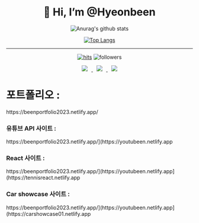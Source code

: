 
<div align=center><h1>👋 Hi, I’m @Hyeonbeen</h1></div>

<div align=center>

![Anurag's github stats](https://github-readme-stats.vercel.app/api?username=hyeonbeen97&show_icons=true&theme=radical) 

[![Top Langs](https://github-readme-stats.vercel.app/api/top-langs/?username=hyeonbeen97&layout=compact&theme=dracula)](https://github.com/metleeha)

<hr>

[![hits](https://hits.seeyoufarm.com/api/count/incr/badge.svg?url=https%3A%2F%2Fgithub.com%2Fohbyul&count_bg=%237A7A7A&title_bg=%23FFADCC&icon=reverbnation.svg&icon_color=%23FF0000&title=hits&edge_flat=false)](https://hits.seeyoufarm.com)
![followers](https://img.shields.io/github/followers/hyeonbeen97?style=social)


<a href="https://webeen.tistory.com/">
    <img 
        src="http://img.shields.io/badge/-Tech%20Blog-655ced?style=flat&logo=github&link=https://webeen.tistory.com/"
        style="height : auto; margin-left : 10px; margin-right : 10px;"/>
</a> <a href="https://instagram.com/hy_bxxn">
    <img 
        src="http://img.shields.io/badge/-Instagram-black?style=flat&logo=Instagram&link=https://instagram.com/hy_bxxn/"
        style="height : auto; margin-left : 10px; margin-right : 10px;"/>
</a> <a href="mailto:esansi@naver.com">
    <img 
        src="https://img.shields.io/badge/Gmail-d14836?style=flat-square&logo=Gmail&logoColor=white&link=mailto:esansi@naver.com"
        style="height : auto; margin-left : 10px; margin-right : 10px;"/>
</a>

</div>
<h1>포트폴리오 :</h1> https://beenportfolio2023.netlify.app/
<h3>유튜브 API 사이트 :</h3> https://beenportfolio2023.netlify.app/](https://youtubeen.netlify.app
<h3>React 사이트 :</h3> https://beenportfolio2023.netlify.app/](https://youtubeen.netlify.app](https://tennisreact.netlify.app
<h3>Car showcase 사이트 :</h3> https://beenportfolio2023.netlify.app/](https://youtubeen.netlify.app](https://carshowcase01.netlify.app

<!--
**hyeonbeen97/hyeonbeen97** is a ✨ _special_ ✨ repository because its `README.md` (this file) appears on your GitHub profile.

Here are some ideas to get you started:

- 🔭 I’m currently working on ...
- 🌱 I’m currently learning ...
- 👯 I’m looking to collaborate on ...
- 🤔 I’m looking for help with ...


